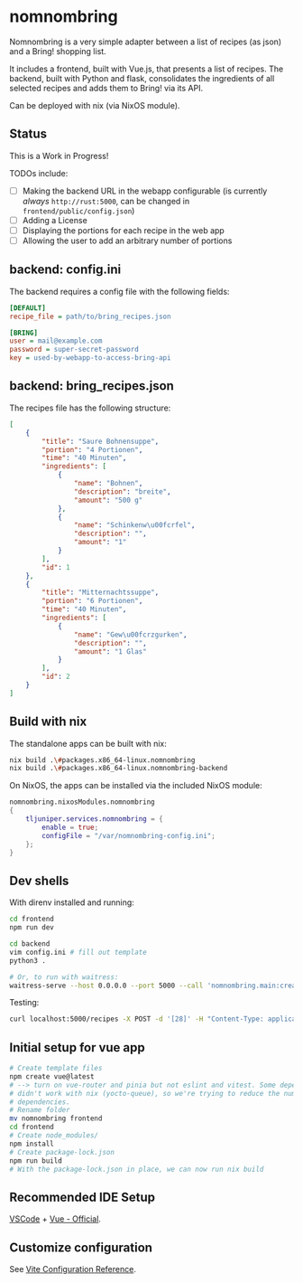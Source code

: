 # nomnombring

Nomnombring is a very simple adapter between a list of recipes (as json) and a
Bring! shopping list.

It includes a frontend, built with Vue.js, that presents a list of recipes.
The backend, built with Python and flask, consolidates the ingredients of all
selected recipes and adds them to Bring! via its API.

Can be deployed with nix (via NixOS module).

## Status

This is a Work in Progress!

TODOs include:

- [ ] Making the backend URL in the webapp configurable (is currently *always* `http://rust:5000`, can be changed in `frontend/public/config.json`)
- [ ] Adding a License
- [ ] Displaying the portions for each recipe in the web app
- [ ] Allowing the user to add an arbitrary number of portions

## backend: config.ini

The backend requires a config file with the following fields:

```ini
[DEFAULT]
recipe_file = path/to/bring_recipes.json

[BRING]
user = mail@example.com
password = super-secret-password
key = used-by-webapp-to-access-bring-api
```

## backend: bring_recipes.json

The recipes file has the following structure:

<!-- cspell: disable -->
```json
[
    {
        "title": "Saure Bohnensuppe",
        "portion": "4 Portionen",
        "time": "40 Minuten",
        "ingredients": [
            {
                "name": "Bohnen",
                "description": "breite",
                "amount": "500 g"
            },
            {
                "name": "Schinkenw\u00fcrfel",
                "description": "",
                "amount": "1"
            }
        ],
        "id": 1
    },
    {
        "title": "Mitternachtssuppe",
        "portion": "6 Portionen",
        "time": "40 Minuten",
        "ingredients": [
            {
                "name": "Gew\u00fcrzgurken",
                "description": "",
                "amount": "1 Glas"
            }
        ],
        "id": 2
    }
]
```
<!-- cspell: enable -->

## Build with nix

The standalone apps can be built with nix:

```sh
nix build .\#packages.x86_64-linux.nomnombring
nix build .\#packages.x86_64-linux.nomnombring-backend
```

On NixOS, the apps can be installed via the included NixOS module:

```nix
nomnombring.nixosModules.nomnombring
{
    tljuniper.services.nomnombring = {
        enable = true;
        configFile = "/var/nomnombring-config.ini";
    };
}
```

## Dev shells

With direnv installed and running:

```sh
cd frontend
npm run dev
```

```sh
cd backend
vim config.ini # fill out template
python3 .

# Or, to run with waitress:
waitress-serve --host 0.0.0.0 --port 5000 --call 'nomnombring.main:create_app'
```

Testing:

```sh
curl localhost:5000/recipes -X POST -d '[28]' -H "Content-Type: application/json"
```

## Initial setup for vue app

```sh
# Create template files
npm create vue@latest
# --> turn on vue-router and pinia but not eslint and vitest. Some dependencies
# didn't work with nix (yocto-queue), so we're trying to reduce the number of
# dependencies.
# Rename folder
mv nomnombring frontend
cd frontend
# Create node_modules/
npm install
# Create package-lock.json
npm run build
# With the package-lock.json in place, we can now run nix build
```

## Recommended IDE Setup

[VSCode](https://code.visualstudio.com/) + [Vue - Official](https://marketplace.visualstudio.com/items?itemName=Vue.volar).

## Customize configuration

See [Vite Configuration Reference](https://vitejs.dev/config/).
